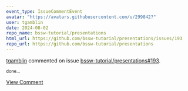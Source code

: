 ```yaml
---
event_type: IssueCommentEvent
avatar: "https://avatars.githubusercontent.com/u/299842?"
user: tgamblin
date: 2024-08-02
repo_name: bssw-tutorial/presentations
html_url: https://github.com/bssw-tutorial/presentations/issues/193
repo_url: https://github.com/bssw-tutorial/presentations
---
```


<a href='https://github.com/tgamblin' target='_blank'>tgamblin</a> commented on issue <a href='https://github.com/bssw-tutorial/presentations/issues/193' target='_blank'>bssw-tutorial/presentations#193</a>.

<small>done...</small>

<a href='https://github.com/bssw-tutorial/presentations/issues/193' target='_blank'>View Comment</a>